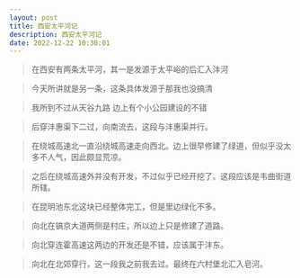 ```yaml
---
layout: post
title: 西安太平河记
description: 西安太平河记
date: 2022-12-22 10:30:01
---
```


> 在西安有两条太平河，其一是发源于太平峪的后汇入沣河

> 今天所讲就是另一条，这条具体发源于那我也没搞清

> 我所到不过从天谷九路 边上有个小公园建设的不错

> 后穿沣惠渠下二过，向南流去，这段与沣惠渠并行。

> 在绕城高速北一直沿绕城高速走向西北。边上很早修建了绿道，但似乎没太多不人气，因此颇显荒凉。

> 之后在绕城高速外并没有开发，不过似乎已经开挖了。这段应该是韦曲街道所辖。

> 在昆明池东北这块已经整体完工，但是里边绿化不多。

> 向北在镐京大道两侧是村庄，所以边上只是修建了道路。

> 向北穿连霍高速这两边的开发还是不错，应该属于沣东。

> 向北在北郊穿行，这一段我之前我去过。最终在六村堡北汇入皂河。